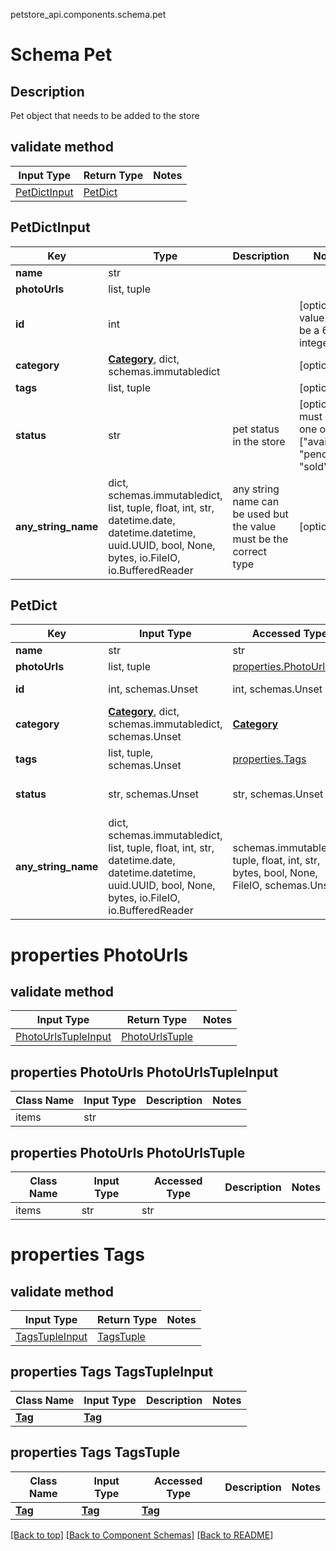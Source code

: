 petstore_api.components.schema.pet
# Schema Pet

## Description
Pet object that needs to be added to the store

## validate method
Input Type | Return Type | Notes
------------ | ------------- | -------------
[PetDictInput](#petdictinput) | [PetDict](#petdict) |

## PetDictInput
Key | Type |  Description | Notes
------------ | ------------- | ------------- | -------------
**name** | str |  |
**photoUrls** | list, tuple |  |
**id** | int |  | [optional] value must be a 64 bit integer
**category** | [**Category**](category.md), dict, schemas.immutabledict |  | [optional]
**tags** | list, tuple |  | [optional]
**status** | str | pet status in the store | [optional] must be one of ["available", "pending", "sold"]
**any_string_name** | dict, schemas.immutabledict, list, tuple, float, int, str, datetime.date, datetime.datetime, uuid.UUID, bool, None, bytes, io.FileIO, io.BufferedReader | any string name can be used but the value must be the correct type | [optional]

## PetDict
Key | Input Type | Accessed Type | Description | Notes
------------ | ------------- | ------------- | ------------- | -------------
**name** | str | str |  |
**photoUrls** | list, tuple | [properties.PhotoUrls](#properties-photourls) |  |
**id** | int, schemas.Unset | int, schemas.Unset |  | [optional] value must be a 64 bit integer
**category** | [**Category**](category.md), dict, schemas.immutabledict, schemas.Unset | [**Category**](category.md) |  | [optional]
**tags** | list, tuple, schemas.Unset | [properties.Tags](#properties-tags) |  | [optional]
**status** | str, schemas.Unset | str, schemas.Unset | pet status in the store | [optional] must be one of ["available", "pending", "sold"]
**any_string_name** | dict, schemas.immutabledict, list, tuple, float, int, str, datetime.date, datetime.datetime, uuid.UUID, bool, None, bytes, io.FileIO, io.BufferedReader | schemas.immutabledict, tuple, float, int, str, bytes, bool, None, FileIO, schemas.Unset | any string name can be used but the value must be the correct type | [optional] typed value is accessed with the get_additional_property_ method

# properties PhotoUrls

## validate method
Input Type | Return Type | Notes
------------ | ------------- | -------------
[PhotoUrlsTupleInput](#properties-photourls-photourlstupleinput) | [PhotoUrlsTuple](#properties-photourls-photourlstuple) |

## properties PhotoUrls PhotoUrlsTupleInput
Class Name | Input Type | Description | Notes
------------- | ------------- | ------------- | -------------
items | str |  |

## properties PhotoUrls PhotoUrlsTuple
Class Name | Input Type | Accessed Type | Description | Notes
------------- | ------------- | ------------- | ------------- | -------------
items | str | str |  |

# properties Tags

## validate method
Input Type | Return Type | Notes
------------ | ------------- | -------------
[TagsTupleInput](#properties-tags-tagstupleinput) | [TagsTuple](#properties-tags-tagstuple) |

## properties Tags TagsTupleInput
Class Name | Input Type | Description | Notes
------------- | ------------- | ------------- | -------------
[**Tag**](tag.md) | [**Tag**](tag.md) |  |

## properties Tags TagsTuple
Class Name | Input Type | Accessed Type | Description | Notes
------------- | ------------- | ------------- | ------------- | -------------
[**Tag**](tag.md) | [**Tag**](tag.md) | [**Tag**](tag.md) |  |

[[Back to top]](#top) [[Back to Component Schemas]](../../../README.md#Component-Schemas) [[Back to README]](../../../README.md)
